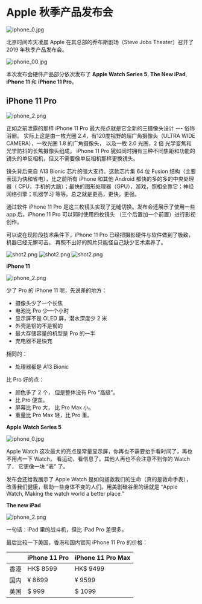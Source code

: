 # Apple 秋季产品发布会


![iphone_0.jpg](iphone_0.jpg)

北京时间昨天凌晨 Apple 在其总部的乔布斯剧场（Steve Jobs Theater）召开了 2019 年秋季产品发布会。

![iphone_00.jpg](iphone_00.png)

本次发布会硬件产品部分依次发布了 **Apple Watch Series 5**, **The New iPad**, **iPhone 11** 和 **iPhone 11 Pro**。


## iPhone 11 Pro

![iphone_2.png](iphone_5.png)

正如之前泄露的那样 iPhone 11 Pro 最大亮点就是它全新的三摄像头设计 --- 俗称浴霸。 实际上这是由一枚光圈 2.4，有120度视野的超广角摄像头（ULTRA WIDE CAMERA），一枚光圈 1.8 的广角摄像头， 以及一枚 2.0 光圈，2 倍 光学变焦和光学防抖的长焦摄像头组成。 iPhone 11 Pro 犹如同时拥有三种不同焦距和功能的镜头的单反相机，但又不需要像单反相机那样更换镜头。

镜头背后来自 A13 Bionic 芯片的强大支持。这款芯片集 64 位 Fusion 结构（主要表现为快和省电），比之前所有 iPhone 和其他 Android 都快的多的多的中央处理器（ CPU，手机的大脑）；最快的图形处理器（GPU），游戏，照相全靠它；神经网络引擎；机器学习 等等。总之就是更高，更快，更强。

通过软件 iPhone 11 Pro 是这三枚镜头实现了无缝切换。发布会还展示了使用一些 app 后，iPhone 11 Pro 可以同时使用四枚镜头 （三个后置加一个前置）进行影视创作。

可以说在现阶段技术条件下，iPhone 11 Pro 已经把摄影硬件与软件做到了极致，机器已经无懈可击。 再照不出好的照片只能怪自己缺少艺术素养了。

![shot2.png](shot2.png)
![shot2.png](shot3.png)
![shot2.png](shot4.png)

**iPhone 11**

![iphone_2.png](iphone_4.png)

少了 Pro 的 iPhone 11 呢，先说差的地方：

- 摄像头少了一个长焦
- 电池比 Pro 少一个小时
- 显示屏不是 OLED 屏，潜水深度少 2 米
- 外壳是铝的不是钢的
- 最大存储容量的机型是 Pro 的一半
- 充电器不是快充

相同的：

- 处理器都是 A13 Bionic 

比 Pro 好的点：

- 颜色多了 2 个， 但是整体没有 Pro “高级”。
- 比 Pro 便宜。
- 屏幕比 Pro 大， 比 Pro Max 小。
- 重量比 Pro Max 轻，比 Pro 重。

**Apple Watch Series 5** 

![iphone_0.jpg](iphone_6.jpg)

Apple Watch 这次最大的亮点是常量显示屏，你再也不需要抬手看时间了，再也不用点一下 Watch， 看运动，看信息了。其他人再也不会注意不到你的 Watch 了， 它更像一块 “表” 了。

发布会还给我展示了 Apple Watch 是如何拯救我们的生命（真的是救命手表），改善我们健康，帮助一些身体不变的人们。用美剧硅谷里的话就是 “Apple Watch, Making the watch world a better place.”

**The new iPad** 

![iphone_2.png](iphone_3.png)

一句话：iPad 里的战斗机，但比 iPad Pro 差很多。

最后比较一下美国，香港和国内官网 iPhone 11 Pro 的价格：


|      | iPhone 11 Pro | iPhone 11 Pro Max |
|------|---------------|-------------------|
| 香港  | HK$ 8599      | HK$ 9499          |
| 国内  | ¥ 8699        | ¥ 9599            |
| 美国  | $ 999         | $ 1099            |






